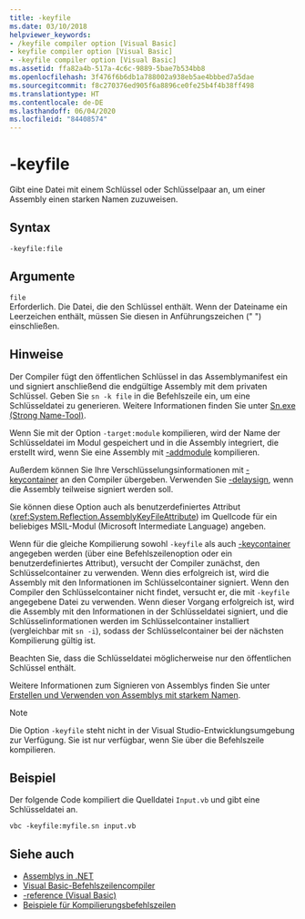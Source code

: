 ```yaml
---
title: -keyfile
ms.date: 03/10/2018
helpviewer_keywords:
- /keyfile compiler option [Visual Basic]
- keyfile compiler option [Visual Basic]
- -keyfile compiler option [Visual Basic]
ms.assetid: ffa82a4b-517a-4c6c-9889-5bae7b534bb8
ms.openlocfilehash: 3f476f6b6db1a788002a938eb5ae4bbbed7a5dae
ms.sourcegitcommit: f8c270376ed905f6a8896ce0fe25b4f4b38ff498
ms.translationtype: HT
ms.contentlocale: de-DE
ms.lasthandoff: 06/04/2020
ms.locfileid: "84408574"
---
```

# <a name="-keyfile"></a>-keyfile
Gibt eine Datei mit einem Schlüssel oder Schlüsselpaar an, um einer Assembly einen starken Namen zuzuweisen.  
  
## <a name="syntax"></a>Syntax  
  
```console
-keyfile:file  
```  
  
## <a name="arguments"></a>Argumente  
 `file`  
 Erforderlich. Die Datei, die den Schlüssel enthält. Wenn der Dateiname ein Leerzeichen enthält, müssen Sie diesen in Anführungszeichen (" ") einschließen.  
  
## <a name="remarks"></a>Hinweise  
 Der Compiler fügt den öffentlichen Schlüssel in das Assemblymanifest ein und signiert anschließend die endgültige Assembly mit dem privaten Schlüssel. Geben Sie `sn -k file` in die Befehlszeile ein, um eine Schlüsseldatei zu generieren. Weitere Informationen finden Sie unter [Sn.exe (Strong Name-Tool)](../../../framework/tools/sn-exe-strong-name-tool.md).  
  
 Wenn Sie mit der Option `-target:module` kompilieren, wird der Name der Schlüsseldatei im Modul gespeichert und in die Assembly integriert, die erstellt wird, wenn Sie eine Assembly mit [-addmodule](addmodule.md) kompilieren.  
  
 Außerdem können Sie Ihre Verschlüsselungsinformationen mit [-keycontainer](keycontainer.md) an den Compiler übergeben. Verwenden Sie [-delaysign](delaysign.md), wenn die Assembly teilweise signiert werden soll.  
  
 Sie können diese Option auch als benutzerdefiniertes Attribut (<xref:System.Reflection.AssemblyKeyFileAttribute>) im Quellcode für ein beliebiges MSIL-Modul (Microsoft Intermediate Language) angeben.  
  
 Wenn für die gleiche Kompilierung sowohl `-keyfile` als auch [-keycontainer](keycontainer.md) angegeben werden (über eine Befehlszeilenoption oder ein benutzerdefiniertes Attribut), versucht der Compiler zunächst, den Schlüsselcontainer zu verwenden. Wenn dies erfolgreich ist, wird die Assembly mit den Informationen im Schlüsselcontainer signiert. Wenn den Compiler den Schlüsselcontainer nicht findet, versucht er, die mit `-keyfile` angegebene Datei zu verwenden. Wenn dieser Vorgang erfolgreich ist, wird die Assembly mit den Informationen in der Schlüsseldatei signiert, und die Schlüsselinformationen werden im Schlüsselcontainer installiert (vergleichbar mit `sn -i`), sodass der Schlüsselcontainer bei der nächsten Kompilierung gültig ist.  
  
 Beachten Sie, dass die Schlüsseldatei möglicherweise nur den öffentlichen Schlüssel enthält.  
  
 Weitere Informationen zum Signieren von Assemblys finden Sie unter [Erstellen und Verwenden von Assemblys mit starkem Namen](../../../standard/assembly/create-use-strong-named.md).  
  
> [!NOTE]
> Die Option `-keyfile` steht nicht in der Visual Studio-Entwicklungsumgebung zur Verfügung. Sie ist nur verfügbar, wenn Sie über die Befehlszeile kompilieren.

## <a name="example"></a>Beispiel

Der folgende Code kompiliert die Quelldatei `Input.vb` und gibt eine Schlüsseldatei an.

```console
vbc -keyfile:myfile.sn input.vb
```

## <a name="see-also"></a>Siehe auch

- [Assemblys in .NET](../../../standard/assembly/index.md)
- [Visual Basic-Befehlszeilencompiler](index.md)
- [-reference (Visual Basic)](reference.md)
- [Beispiele für Kompilierungsbefehlszeilen](sample-compilation-command-lines.md)
